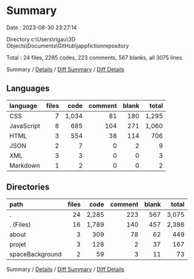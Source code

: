 # Summary

Date : 2023-08-30 23:27:14

Directory c:\\Users\\rigau\\3D Objects\\Documents\\GitHub\\jappfictionrepository

Total : 24 files,  2285 codes, 223 comments, 567 blanks, all 3075 lines

Summary / [Details](details.md) / [Diff Summary](diff.md) / [Diff Details](diff-details.md)

## Languages
| language | files | code | comment | blank | total |
| :--- | ---: | ---: | ---: | ---: | ---: |
| CSS | 7 | 1,034 | 81 | 180 | 1,295 |
| JavaScript | 8 | 685 | 104 | 271 | 1,060 |
| HTML | 3 | 554 | 38 | 114 | 706 |
| JSON | 2 | 7 | 0 | 2 | 9 |
| XML | 3 | 3 | 0 | 0 | 3 |
| Markdown | 1 | 2 | 0 | 0 | 2 |

## Directories
| path | files | code | comment | blank | total |
| :--- | ---: | ---: | ---: | ---: | ---: |
| . | 24 | 2,285 | 223 | 567 | 3,075 |
| . (Files) | 16 | 1,789 | 140 | 457 | 2,386 |
| about | 3 | 309 | 78 | 62 | 449 |
| projet | 3 | 128 | 2 | 37 | 167 |
| spaceBackground | 2 | 59 | 3 | 11 | 73 |

Summary / [Details](details.md) / [Diff Summary](diff.md) / [Diff Details](diff-details.md)